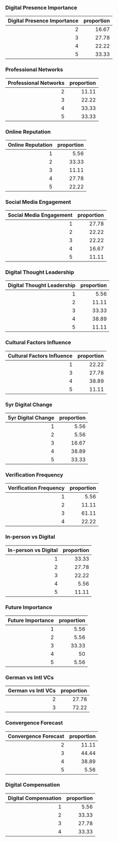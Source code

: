 ### Digital Presence Importance
|   Digital Presence Importance |   proportion |
|------------------------------:|-------------:|
|                             2 |        16.67 |
|                             3 |        27.78 |
|                             4 |        22.22 |
|                             5 |        33.33 |

### Professional Networks
|   Professional Networks |   proportion |
|------------------------:|-------------:|
|                       2 |        11.11 |
|                       3 |        22.22 |
|                       4 |        33.33 |
|                       5 |        33.33 |

### Online Reputation
|   Online Reputation |   proportion |
|--------------------:|-------------:|
|                   1 |         5.56 |
|                   2 |        33.33 |
|                   3 |        11.11 |
|                   4 |        27.78 |
|                   5 |        22.22 |

### Social Media Engagement
|   Social Media Engagement |   proportion |
|--------------------------:|-------------:|
|                         1 |        27.78 |
|                         2 |        22.22 |
|                         3 |        22.22 |
|                         4 |        16.67 |
|                         5 |        11.11 |

### Digital Thought Leadership
|   Digital Thought Leadership |   proportion |
|-----------------------------:|-------------:|
|                            1 |         5.56 |
|                            2 |        11.11 |
|                            3 |        33.33 |
|                            4 |        38.89 |
|                            5 |        11.11 |

### Cultural Factors Influence
|   Cultural Factors Influence |   proportion |
|-----------------------------:|-------------:|
|                            1 |        22.22 |
|                            3 |        27.78 |
|                            4 |        38.89 |
|                            5 |        11.11 |

### 5yr Digital Change
|   5yr Digital Change |   proportion |
|---------------------:|-------------:|
|                    1 |         5.56 |
|                    2 |         5.56 |
|                    3 |        16.67 |
|                    4 |        38.89 |
|                    5 |        33.33 |

### Verification Frequency
|   Verification Frequency |   proportion |
|-------------------------:|-------------:|
|                        1 |         5.56 |
|                        2 |        11.11 |
|                        3 |        61.11 |
|                        4 |        22.22 |

### In-person vs Digital
|   In-person vs Digital |   proportion |
|-----------------------:|-------------:|
|                      1 |        33.33 |
|                      2 |        27.78 |
|                      3 |        22.22 |
|                      4 |         5.56 |
|                      5 |        11.11 |

### Future Importance
|   Future Importance |   proportion |
|--------------------:|-------------:|
|                   1 |         5.56 |
|                   2 |         5.56 |
|                   3 |        33.33 |
|                   4 |        50    |
|                   5 |         5.56 |

### German vs Intl VCs
|   German vs Intl VCs |   proportion |
|---------------------:|-------------:|
|                    2 |        27.78 |
|                    3 |        72.22 |

### Convergence Forecast
|   Convergence Forecast |   proportion |
|-----------------------:|-------------:|
|                      2 |        11.11 |
|                      3 |        44.44 |
|                      4 |        38.89 |
|                      5 |         5.56 |

### Digital Compensation
|   Digital Compensation |   proportion |
|-----------------------:|-------------:|
|                      1 |         5.56 |
|                      2 |        33.33 |
|                      3 |        27.78 |
|                      4 |        33.33 |

